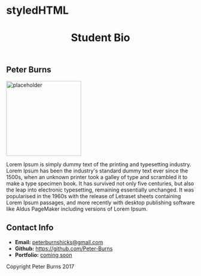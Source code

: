 # styledHTML
<body>
  <header>
    <h1>Student Bio</h1>
  </header>
  <div class="content">
    <section class="left">
      <h2>Peter Burns</h2>
      <image width="200px" height="200px"  src="https://i.imgur.com/Ju5UVSU.jpg" alt="placeholder" />
      <p>Lorem Ipsum is simply dummy text of the printing and typesetting industry. Lorem Ipsum has been the industry's standard dummy text ever since the 1500s, when an unknown printer took a galley of type and scrambled it to make a type specimen book.
        It has survived not only five centuries, but also the leap into electronic typesetting, remaining essentially unchanged. It was popularised in the 1960s with the release of Letraset sheets containing Lorem Ipsum passages, and more recently with
        desktop publishing software like Aldus PageMaker including versions of Lorem Ipsum.</p>
    </section>
    <section class="right">
      <h2>Contact Info</h2>
      <ul>
        <li><strong>Email:</strong> <a href="#">peterburnshicks@gmail.com</a></li>
        <li><strong>Github:</strong> <a href="https://github.com/Peter-Burns"> https://github.com/Peter-Burns</a></li>
        <li><strong>Portfolio:</strong> <a href="#">coming soon</a></li>
      </ul>
    </section>
  </div>
  <footer class="footer">Copyright Peter Burns 2017</footer>
</body>
<link rel="stylesheet" type="text/css" href="style.css">
</html>
